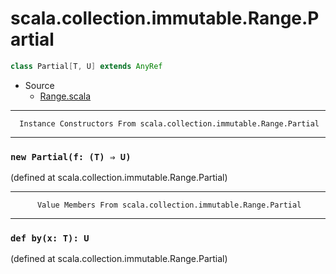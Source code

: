 
#                   scala.collection.immutable.Range.Partial                   #

```scala
class Partial[T, U] extends AnyRef
```

* Source
  * [Range.scala](https://github.com/scala/scala/tree/6d09a1ba5f/src/library/scala/collection/immutable/Range.scala#L1)


--------------------------------------------------------------------------------
      Instance Constructors From scala.collection.immutable.Range.Partial
--------------------------------------------------------------------------------


### `new Partial(f: (T) ⇒ U)`                                                ###

(defined at scala.collection.immutable.Range.Partial)


--------------------------------------------------------------------------------
          Value Members From scala.collection.immutable.Range.Partial
--------------------------------------------------------------------------------


### `def by(x: T): U`                                                        ###
(defined at scala.collection.immutable.Range.Partial)
